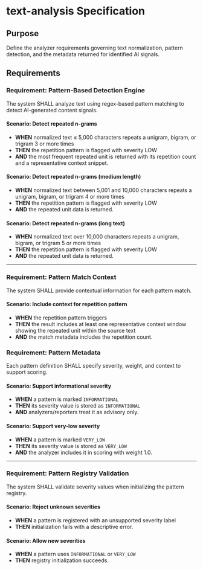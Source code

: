 # text-analysis Specification

## Purpose
Define the analyzer requirements governing text normalization, pattern detection, and the metadata returned for identified AI signals.
## Requirements
### Requirement: Pattern-Based Detection Engine

The system SHALL analyze text using regex-based pattern matching to detect AI-generated content signals.

#### Scenario: Detect repeated n-grams
- **WHEN** normalized text ≤ 5,000 characters repeats a unigram, bigram, or trigram 3 or more times
- **THEN** the repetition pattern is flagged with severity LOW
- **AND** the most frequent repeated unit is returned with its repetition count and a representative context snippet.

#### Scenario: Detect repeated n-grams (medium length)
- **WHEN** normalized text between 5,001 and 10,000 characters repeats a unigram, bigram, or trigram 4 or more times
- **THEN** the repetition pattern is flagged with severity LOW
- **AND** the repeated unit data is returned.

#### Scenario: Detect repeated n-grams (long text)
- **WHEN** normalized text over 10,000 characters repeats a unigram, bigram, or trigram 5 or more times
- **THEN** the repetition pattern is flagged with severity LOW
- **AND** the repeated unit data is returned.

---

### Requirement: Pattern Match Context

The system SHALL provide contextual information for each pattern match.

#### Scenario: Include context for repetition pattern
- **WHEN** the repetition pattern triggers
- **THEN** the result includes at least one representative context window showing the repeated unit within the source text
- **AND** the match metadata includes the repetition count.

### Requirement: Pattern Metadata

Each pattern definition SHALL specify severity, weight, and context to support scoring.

#### Scenario: Support informational severity
- **WHEN** a pattern is marked `INFORMATIONAL`
- **THEN** its severity value is stored as `INFORMATIONAL`
- **AND** analyzers/reporters treat it as advisory only.

#### Scenario: Support very-low severity
- **WHEN** a pattern is marked `VERY_LOW`
- **THEN** its severity value is stored as `VERY_LOW`
- **AND** the analyzer includes it in scoring with weight 1.0.

---

### Requirement: Pattern Registry Validation

The system SHALL validate severity values when initializing the pattern registry.

#### Scenario: Reject unknown severities
- **WHEN** a pattern is registered with an unsupported severity label
- **THEN** initialization fails with a descriptive error.

#### Scenario: Allow new severities
- **WHEN** a pattern uses `INFORMATIONAL` or `VERY_LOW`
- **THEN** registry initialization succeeds.


